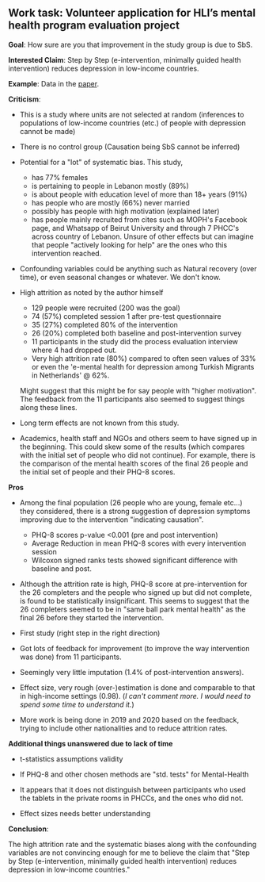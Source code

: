 ## Work task: Volunteer application for HLI’s mental health program evaluation project

**Goal**: How sure are you that improvement in the study group is due to
SbS.

**Interested Claim**: Step by Step (e-intervention, minimally guided
health intervention) reduces depression in low-income countries.

**Example**: Data in the [paper](https://www.ncbi.nlm.nih.gov/pmc/articles/PMC7034323/).

**Criticism**:

- This is a study where units are not selected at random (inferences to
  populations of low-income countries (etc.) of people with depression cannot
  be made) 

- There is no control group (Causation being SbS cannot be inferred)

- Potential for a "lot" of systematic bias. This study,  

	- has 77% females
	- is pertaining to people in Lebanon mostly (89%)
	- is about people with education level of more than 18+ years (91%)
	- has people who are mostly (66%) never married
	- possibly has people with high motivation (explained later)
	- has people mainly recruited from cites such as MOPH's Facebook
      page, and Whatsapp of Beirut University and through 7 PHCC's
      across country of Lebanon. Unsure of other effects but can
      imagine that people "actively looking for help" are the ones who
      this intervention reached.

- Confounding variables could be anything such as Natural recovery (over time), or even seasonal changes or whatever. We don't know.
	
- High attrition as noted by the author himself 

	- 129 people were recruited (200 was the goal)
	- 74 (57%) completed session 1 after pre-test questionnaire
	- 35 (27%) completed 80% of the intervention
	- 26 (20%) completed both baseline and post-intervention survey
	- 11 participants in the study did the process evaluation
      interview where 4 had dropped out.
	- Very high attrition rate (80%) compared to often seen values of
      33% or even the 'e-mental health for depression among Turkish
      Migrants in Netherlands' @ 62%.
	  
	Might suggest that this might be for say people with "higher
    motivation". The feedback from the 11 participants also seemed to
    suggest things along these lines.
	
- Long term effects are not known from this study. 
 
- Academics, health staff and NGOs and others seem to have signed up
  in the beginning. This could skew some of the results (which
  compares with the initial set of people who did not continue). For
  example, there is the comparison of the mental health scores of the
  final 26 people and the initial set of people and their PHQ-8
  scores.

**Pros**

- Among the final population (26 people who are young, female etc...)
  they considered, there is a strong suggestion of depression symptoms
  improving due to the intervention "indicating causation".
  
  - PHQ-8 scores p-value <0.001 (pre and post intervention)
  - Average Reduction in mean PHQ-8 scores with every intervention session
  - Wilcoxon signed ranks tests showed significant difference with baseline and post.

- Although the attrition rate is high, PHQ-8 score at
  pre-intervention for the 26 completers and the people who signed
  up but did not complete, is found to be statistically
  insignificant. This seems to suggest that the 26 completers
  seemed to be in "same ball park mental health" as the final 26 before
  they started the intervention.

- First study (right step in the right direction)

- Got lots of feedback for improvement (to improve the way
  intervention was done) from 11 participants. 
  
- Seemingly very little imputation (1.4% of post-intervention
  answers).

- Effect size, very rough (over-)estimation is done and comparable to
  that in high-income settings (0.98). (*I can't comment more. I would
  need to spend some time to understand it.*)

- More work is being done in 2019 and 2020 based on the feedback,
  trying to include other nationalities and to reduce attrition rates.

**Additional things unanswered due to lack of time**

- t-statistics assumptions validity

- If PHQ-8 and other chosen methods are "std. tests" for Mental-Health

- It appears that it does not distinguish between participants who
  used the tablets in the private rooms in PHCCs, and the ones who did
  not.
  
- Effect sizes needs better understanding

**Conclusion**:

The high attrition rate and the systematic biases along with the
confounding variables are not convincing enough for me to believe the
claim that "Step by Step (e-intervention, minimally guided health
intervention) reduces depression in low-income countries."

